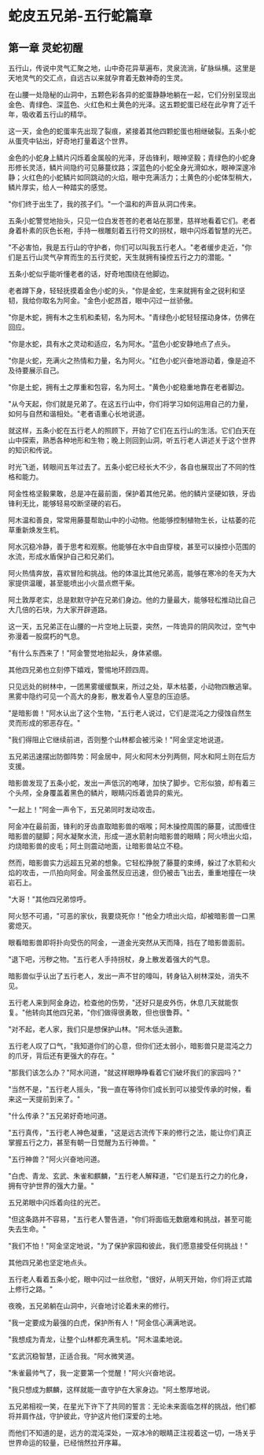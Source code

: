 # 蛇皮五兄弟-五行蛇篇章

## 第一章 灵蛇初醒

五行山，传说中灵气汇聚之地，山中奇花异草遍布，灵泉流淌，矿脉纵横。这里是天地灵气的交汇点，自远古以来就孕育着无数神奇的生灵。

在山腰一处隐秘的山洞中，五颗色彩各异的蛇蛋静静地躺在一起，它们分别呈现出金色、青绿色、深蓝色、火红色和土黄色的光泽。这五颗蛇蛋已经在此孕育了近千年，吸收着五行山的精华。

这一天，金色的蛇蛋率先出现了裂痕，紧接着其他四颗蛇蛋也相继破裂。五条小蛇从蛋壳中钻出，好奇地打量着这个世界。

金色的小蛇身上鳞片闪烁着金属般的光泽，牙齿锋利，眼神坚毅；青绿色的小蛇身形修长灵活，鳞片间隐约可见藤蔓纹路；深蓝色的小蛇全身光滑如水，眼神深邃冷静；火红色的小蛇鳞片如同跳动的火焰，眼中充满活力；土黄色的小蛇体型稍大，鳞片厚实，给人一种踏实的感觉。

"你们终于出生了，我的孩子们。"一个温和的声音从洞口传来。

五条小蛇警觉地抬头，只见一位白发苍苍的老者站在那里，慈祥地看着它们。老者身着朴素的灰色长袍，手持一根雕刻着五行符文的拐杖，眼中闪烁着智慧的光芒。

"不必害怕，我是五行山的守护者，你们可以叫我五行老人。"老者缓步走近，"你们是五行山灵气孕育而生的五行灵蛇，天生就拥有操控五行之力的潜能。"

五条小蛇似乎能听懂老者的话，好奇地围绕在他脚边。

老者蹲下身，轻轻抚摸着金色小蛇的头，"你是金蛇，生来就拥有金之锐利和坚韧，我给你取名为阿金。"金色小蛇昂首，眼中闪过一丝骄傲。

"你是木蛇，拥有木之生机和柔韧，名为阿木。"青绿色小蛇轻轻摆动身体，仿佛在回应。

"你是水蛇，具有水之灵动和适应，名为阿水。"蓝色小蛇安静地点了点头。

"你是火蛇，充满火之热情和力量，名为阿火。"红色小蛇兴奋地游动着，像是迫不及待要展示自己。

"你是土蛇，拥有土之厚重和包容，名为阿土。"黄色小蛇稳重地靠在老者脚边。

"从今天起，你们就是兄弟了。在这五行山中，你们将学习如何运用自己的力量，如何与自然和谐相处。"老者语重心长地说道。

就这样，五条小蛇在五行老人的照顾下，开始了它们在五行山的生活。它们白天在山中探索，熟悉各种地形和生物；晚上则回到山洞，听五行老人讲述关于这个世界的知识和传说。

时光飞逝，转眼间五年过去了。五条小蛇已经长大不少，各自也展现出了不同的性格和能力。

阿金性格坚毅果敢，总是冲在最前面，保护着其他兄弟。他的鳞片坚硬如铁，牙齿锋利无比，能够轻易咬断坚硬的岩石。

阿木温和善良，常常用藤蔓帮助山中的小动物。他能够控制植物生长，让枯萎的花草重新焕发生机。

阿水沉稳冷静，善于思考和观察。他能够在水中自由穿梭，甚至可以操控小范围的水流，形成水盾保护自己和兄弟们。

阿火热情奔放，喜欢冒险和挑战。他的体温比其他兄弟高，能够在寒冷的冬天为大家提供温暖，甚至能喷出小火苗点燃干柴。

阿土敦厚老实，总是默默守护在兄弟们身边。他的力量最大，能够轻松推动比自己大几倍的石块，为大家开辟道路。

这一天，五兄弟正在山腰的一片空地上玩耍，突然，一阵诡异的阴风吹过，空气中弥漫着一股腐朽的气息。

"有什么东西来了！"阿金警觉地抬起头，身体紧绷。

其他四兄弟也立刻停下嬉戏，警惕地环顾四周。

只见远处的树林中，一团黑雾缓缓飘来，所过之处，草木枯萎，小动物四散逃窜。黑雾中隐约可见一个高大的身影，散发着令人窒息的压迫感。

"是暗影兽！"阿水认出了这个生物，"五行老人说过，它们是混沌之力侵蚀自然生灵而形成的邪恶存在。"

"我们得阻止它继续前进，否则整个山林都会被污染！"阿金坚定地说道。

五兄弟迅速摆出防御阵势：阿金居中，阿火和阿木分列两侧，阿水和阿土则在后方支援。

暗影兽发现了五条小蛇，发出一声低沉的咆哮，加快了脚步。它形似狼，却有着三个头颅，全身覆盖着黑色的鳞片，眼睛闪烁着诡异的紫光。

"一起上！"阿金一声令下，五兄弟同时发动攻击。

阿金冲在最前面，锋利的牙齿直取暗影兽的咽喉；阿木操控周围的藤蔓，试图缠住暗影兽的腿脚；阿水凝聚水流，形成一道水箭射向暗影兽的眼睛；阿火喷出火焰，灼烧暗影兽的皮毛；阿土则震动地面，让暗影兽站立不稳。

然而，暗影兽实力远超五兄弟的想象。它轻松挣脱了藤蔓的束缚，躲过了水箭和火焰的攻击，一爪拍向阿金。阿金虽然反应迅速，但仍被击飞出去，重重地撞在一块岩石上。

"大哥！"其他四兄弟惊呼。

阿火怒不可遏，"可恶的家伙，我要烧死你！"他全力喷出火焰，却被暗影兽一口黑雾熄灭。

眼看暗影兽即将扑向受伤的阿金，一道金光突然从天而降，挡在了暗影兽面前。

"退下吧，污秽之物。"五行老人手持拐杖，身上散发着强大的气息。

暗影兽似乎认出了五行老人，发出一声不甘的嚎叫，转身钻入树林深处，消失不见。

五行老人来到阿金身边，检查他的伤势，"还好只是皮外伤，休息几天就能恢复。"他转向其他四兄弟，"你们做得很勇敢，但也很鲁莽。"

"对不起，老人家，我们只是想保护山林。"阿木低头道歉。

五行老人叹了口气，"我知道你们的心意，但你们还太弱小，暗影兽只是混沌之力的爪牙，背后还有更强大的存在。"

"那我们该怎么办？"阿水问道，"就这样眼睁睁看着它们破坏我们的家园吗？"

"当然不是，"五行老人摇头，"我一直在等待你们成长到可以接受传承的时候，看来这一天提前到来了。"

"什么传承？"五兄弟好奇地问道。

"五行真传，"五行老人神色凝重，"这是远古流传下来的修行之法，能让你们真正掌握五行之力，甚至有朝一日觉醒为五行神兽。"

"五行神兽？"阿火兴奋地问道。

"白虎、青龙、玄武、朱雀和麒麟，"五行老人解释道，"它们是五行之力的化身，拥有守护世界的强大力量。"

五兄弟眼中闪烁着向往的光芒。

"但这条路并不容易，"五行老人警告道，"你们将面临无数磨难和挑战，甚至可能失去生命。"

"我们不怕！"阿金坚定地说，"为了保护家园和彼此，我们愿意接受任何挑战！"

其他四兄弟也坚定地点头。

五行老人看着五条小蛇，眼中闪过一丝欣慰，"很好，从明天开始，你们将正式踏上修行之路。"

夜晚，五兄弟躺在山洞中，兴奋地讨论着未来的修行。

"我一定要成为最强的白虎，保护所有人！"阿金信心满满地说。

"我想成为青龙，让整个山林都充满生机。"阿木温柔地说。

"玄武沉稳智慧，正适合我。"阿水微笑道。

"朱雀最帅气了，我一定要第一个觉醒！"阿火兴奋地说。

"我只想成为麒麟，这样就能一直守护在大家身边。"阿土憨厚地说。

五兄弟相视一笑，在星光下许下了共同的誓言：无论未来面临怎样的挑战，他们都将并肩作战，守护彼此，守护这片他们深爱的土地。

而他们不知道的是，远方的混沌深处，一双冰冷的眼睛正注视着这一切，一场关乎世界命运的较量，已经悄然拉开序幕。